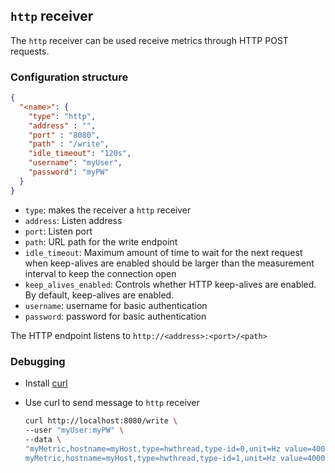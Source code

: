 <!--
---
title: Message receiver for HTTP
description: Receiving messages over HTTP from remote sources
categories: [cc-lib]
tags: ['Admin', 'Developer']
weight: 2
hugo_path: docs/reference/cc-lib/receivers/http.md
---
-->

## `http` receiver

The `http` receiver can be used receive metrics through HTTP POST requests.

### Configuration structure

```json
{
  "<name>": {
    "type": "http",
    "address" : "",
    "port" : "8080",
    "path" : "/write",
    "idle_timeout": "120s",
    "username": "myUser",
    "password": "myPW"
  }
}
```

- `type`: makes the receiver a `http` receiver
- `address`: Listen address
- `port`: Listen port
- `path`: URL path for the write endpoint
- `idle_timeout`: Maximum amount of time to wait for the next request when keep-alives are enabled should be larger than the measurement interval to keep the connection open
- `keep_alives_enabled`: Controls whether HTTP keep-alives are enabled. By default, keep-alives are enabled.
- `username`: username for basic authentication
- `password`: password for basic authentication

The HTTP endpoint listens to `http://<address>:<port>/<path>`

### Debugging

- Install [curl](https://curl.se/)
- Use curl to send message to `http` receiver

  ```bash
  curl http://localhost:8080/write \
  --user "myUser:myPW" \
  --data \
  "myMetric,hostname=myHost,type=hwthread,type-id=0,unit=Hz value=400000i 1694777161164284635
  myMetric,hostname=myHost,type=hwthread,type-id=1,unit=Hz value=400001i 1694777161164284635"
  ```
